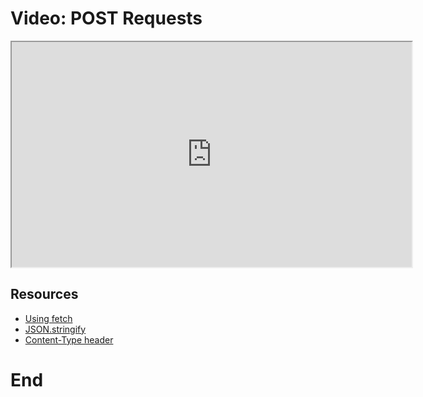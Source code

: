# Video: POST Requests

<iframe src="https://player.vimeo.com/video/551939947?title=0&byline=0&portrait=0" width="640" height="360" allowfullscreen="allowfullscreen" allow="autoplay; fullscreen; picture-in-picture"></iframe>

## Resources

- [Using fetch](https://developer.mozilla.org/en-US/docs/Web/API/Fetch_API/Using_Fetch)
- [JSON.stringify](https://developer.mozilla.org/en-US/docs/Web/JavaScript/Reference/Global_Objects/JSON/stringify)
- [Content-Type header](https://developer.mozilla.org/en-US/docs/Web/HTTP/Headers/Content-Type)

# End